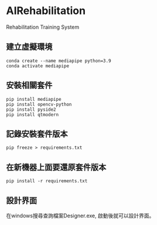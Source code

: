 # AIRehabilitation
Rehabilitation Training System


## 建立虛擬環境
```
conda create --name mediapipe python=3.9
conda activate mediapipe
```
## 安裝相關套件
```
pip install mediapipe
pip install opencv-python
pip install pyside2
pip install qtmodern
```
## 記錄安裝套件版本
```
pip freeze > requirements.txt
```
## 在新機器上面要還原套件版本
```
pip install -r requirements.txt
```

## 設計界面
在windows搜尋查詢檔案Designer.exe, 啟動後就可以設計界面。

